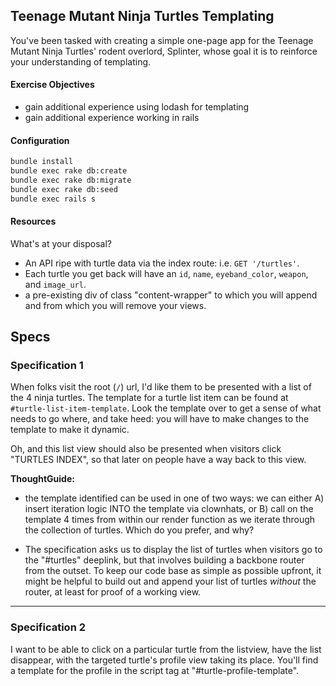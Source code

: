 ## Teenage Mutant Ninja Turtles Templating

You've been tasked with creating a simple one-page app for the Teenage Mutant Ninja Turtles' rodent overlord, Splinter, whose goal it is to reinforce your understanding of templating.

#### Exercise Objectives

- gain additional experience using lodash for templating
- gain additional experience working in rails

#### Configuration

```bash
bundle install
bundle exec rake db:create
bundle exec rake db:migrate
bundle exec rake db:seed
bundle exec rails s
```

#### Resources 

What's at your disposal?

- An API ripe with turtle data via the index route: i.e. `GET '/turtles'`. 
- Each turtle you get back will have an `id`, `name`, `eyeband_color`, `weapon`, and `image_url`.
- a pre-existing div of class "content-wrapper" to which you will append and from which you will remove your views.

## Specs

### Specification 1

When folks visit the root (`/`) url, I'd like them to be presented with a list of the 4 ninja turtles. The template for a turtle list item can be found at `#turtle-list-item-template`. Look the template over to get a sense of what needs to go where, and take heed: you will have to make changes to the template to make it dynamic. 

Oh, and this list view should also be presented when visitors click "TURTLES INDEX", so that later on people have a way back to this view. 

__ThoughtGuide:__ 

- the template identified can be used in one of two ways: we can either A) insert iteration logic INTO the template via clownhats, or B) call on the template 4 times from within our render function as we iterate through the collection of turtles. Which do you prefer, and why?

- The specification asks us to display the list of turtles when visitors go to the "#turtles" deeplink, but that involves building a backbone router from the outset. To keep our code base as simple as possible upfront, it might be helpful to build out and append your list of turtles *without* the router, at least for proof of a working view. 

___

### Specification 2

I want to be able to click on a particular turtle from the listview, have the list disappear, with the targeted turtle's profile view taking its place. You'll find a template for the profile in the script tag at "#turtle-profile-template".
